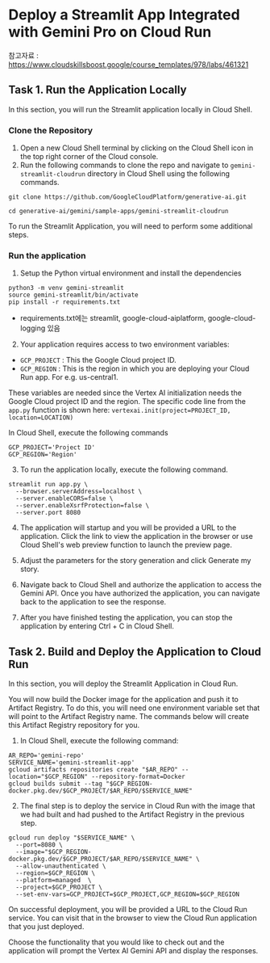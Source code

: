 # Deploy a Streamlit App Integrated with Gemini Pro on Cloud Run

참고자료 : https://www.cloudskillsboost.google/course_templates/978/labs/461321

## Task 1. Run the Application Locally

In this section, you will run the Streamlit application locally in Cloud Shell.

### Clone the Repository

1. Open a new Cloud Shell terminal by clicking on the Cloud Shell icon in the top right corner of the Cloud console.
2. Run the following commands to clone the repo and navigate to `gemini-streamlit-cloudrun` directory in Cloud Shell using the following commands.

```shell
git clone https://github.com/GoogleCloudPlatform/generative-ai.git
```
```shell
cd generative-ai/gemini/sample-apps/gemini-streamlit-cloudrun
```

To run the Streamlit Application, you will need to perform some additional steps.

### Run the application

1. Setup the Python virtual environment and install the dependencies

```shell
python3 -m venv gemini-streamlit
source gemini-streamlit/bin/activate
pip install -r requirements.txt
```

- requirements.txt에는 streamlit, google-cloud-aiplatform, google-cloud-logging 있음

2. Your application requires access to two environment variables:

- `GCP_PROJECT` : This the Google Cloud project ID.
- `GCP_REGION` : This is the region in which you are deploying your Cloud Run app. For e.g. us-central1.

These variables are needed since the Vertex AI initialization needs the Google Cloud project ID and the region. The specific code line from the `app.py` function is shown here: `vertexai.init(project=PROJECT_ID, location=LOCATION)`

In Cloud Shell, execute the following commands

```shell
GCP_PROJECT='Project ID'
GCP_REGION='Region'
```

3. To run the application locally, execute the following command.

```shell
streamlit run app.py \
  --browser.serverAddress=localhost \
  --server.enableCORS=false \
  --server.enableXsrfProtection=false \
  --server.port 8080
```

4. The application will startup and you will be provided a URL to the application. Click the link to view the application in the browser or use Cloud Shell's web preview function to launch the preview page.

5. Adjust the parameters for the story generation and click Generate my story.

6. Navigate back to Cloud Shell and authorize the application to access the Gemini API. Once you have authorized the application, you can navigate back to the application to see the response.

7. After you have finished testing the application, you can stop the application by entering Ctrl + C in Cloud Shell.


## Task 2. Build and Deploy the Application to Cloud Run

In this section, you will deploy the Streamlit Application in Cloud Run.

You will now build the Docker image for the application and push it to Artifact Registry. To do this, you will need one environment variable set that will point to the Artifact Registry name. The commands below will create this Artifact Registry repository for you.

1. In Cloud Shell, execute the following command:

```shell
AR_REPO='gemini-repo'
SERVICE_NAME='gemini-streamlit-app' 
gcloud artifacts repositories create "$AR_REPO" --location="$GCP_REGION" --repository-format=Docker
gcloud builds submit --tag "$GCP_REGION-docker.pkg.dev/$GCP_PROJECT/$AR_REPO/$SERVICE_NAME"
```

2. The final step is to deploy the service in Cloud Run with the image that we had built and had pushed to the Artifact Registry in the previous step.

```shell
gcloud run deploy "$SERVICE_NAME" \
  --port=8080 \
  --image="$GCP_REGION-docker.pkg.dev/$GCP_PROJECT/$AR_REPO/$SERVICE_NAME" \
  --allow-unauthenticated \
  --region=$GCP_REGION \
  --platform=managed  \
  --project=$GCP_PROJECT \
  --set-env-vars=GCP_PROJECT=$GCP_PROJECT,GCP_REGION=$GCP_REGION
```

On successful deployment, you will be provided a URL to the Cloud Run service. You can visit that in the browser to view the Cloud Run application that you just deployed.

Choose the functionality that you would like to check out and the application will prompt the Vertex AI Gemini API and display the responses.

